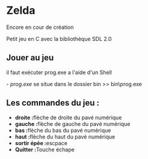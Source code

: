 <h1>Zelda</h1> 
Encore en cour de création 

Petit jeu en C avec la bibliothèque SDL 2.0

<h2>Jouer au jeu</h2>
<p>il faut exécuter prog.exe a l'aide d'un Shell</p>
<p>- <em>prog.exe</em> se situe dans le dossier bin >> bin\prog.exe</p>

<h2>Les commandes du jeu :</h2>
<ul>
    <li>
        <strong>droite :</strong>flèche de droite du pavé numérique
    </li>
    <li>
        <strong>gauche :</strong>flèche de gauche du pavé numérique
    </li>
    <li>
        <strong>bas :</strong>flèche du bas du pavé numérique
    </li>
    <li>
        <strong>haut :</strong>flèche du haut du pavé numérique
    </li>
    <li>
        <strong>sortir épée :</strong>escpace
    </li>
    <li>
        <strong>Quitter :</strong>Touche échape
    </li>
</ul>